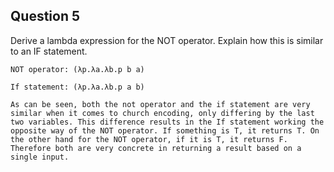 ## Question 5

Derive a lambda expression for the NOT operator. Explain how this is similar to an IF statement.

```
NOT operator: (λp.λa.λb.p b a)

If statement: (λp.λa.λb.p a b)

As can be seen, both the not operator and the if statement are very similar when it comes to church encoding, only differing by the last two variables. This difference results in the If statement working the opposite way of the NOT operator. If something is T, it returns T. On the other hand for the NOT operator, if it is T, it returns F. Therefore both are very concrete in returning a result based on a single input.

```